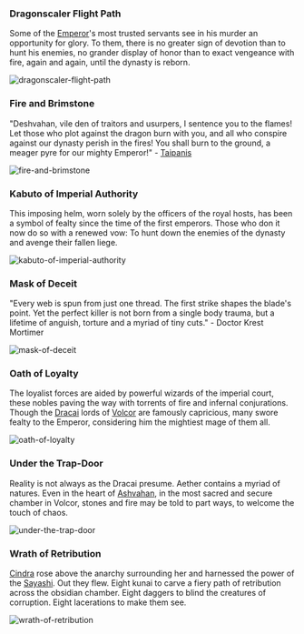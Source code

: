 ### Dragonscaler Flight Path

Some of the [Emperor](../../heroes-of-rathe/emperor-about.md)'s most trusted servants see in his murder an opportunity for glory. To them, there is no greater sign of devotion than to hunt his enemies, no grander display of honor than to exact vengeance with fire, again and again, until the dynasty is reborn.

<img src="https://d2hl7maqck52px.cloudfront.net/digital-tiles/dragonscaler-flight-path.webp" alt="dragonscaler-flight-path" class="center" />

### Fire and Brimstone

"Deshvahan, vile den of traitors and usurpers, I sentence you to the flames! Let those who plot against the dragon burn with you, and all who conspire against our dynasty perish in the fires! You shall burn to the ground, a meager pyre for our mighty Emperor!" - [Taipanis](../../heroes-of-rathe/other.md#taipanis-dracai-of-judgement)

<img src="https://d2hl7maqck52px.cloudfront.net/digital-tiles/fire-and-brimstone.webp" alt="fire-and-brimstone" class="center" />

### Kabuto of Imperial Authority

This imposing helm, worn solely by the officers of the royal hosts, has been a symbol of fealty since the time of the first emperors. Those who don it now do so with a renewed vow: To hunt down the enemies of the dynasty and avenge their fallen liege.

<img src="https://d2hl7maqck52px.cloudfront.net/digital-tiles/kabuto-of-imperial-authority.webp" alt="kabuto-of-imperial-authority" class="center" />

### Mask of Deceit

"Every web is spun from just one thread. The first strike shapes the blade's point. Yet the perfect killer is not born from a single body trauma, but a lifetime of anguish, torture and a myriad of tiny cuts." - Doctor Krest Mortimer

<img src="https://d2hl7maqck52px.cloudfront.net/digital-tiles/mask-of-deceit.webp" alt="mask-of-deceit" class="center" />

### Oath of Loyalty

The loyalist forces are aided by powerful wizards of the imperial court, these nobles paving the way with torrents of fire and infernal conjurations. Though the [Dracai](~Dracai) lords of [Volcor](../../regions/rathe/volcor/volcor.md) are famously capricious, many swore fealty to the Emperor, considering him the mightiest mage of them all.

<img src="https://d2hl7maqck52px.cloudfront.net/digital-tiles/oath-of-loyalty.webp" alt="oath-of-loyalty" class="center" />

### Under the Trap-Door

Reality is not always as the Dracai presume. Aether contains a myriad of natures. Even in the heart of [Ashvahan](~Ashvahan), in the most sacred and secure chamber in Volcor, stones and fire may be told to part ways, to welcome the touch of chaos.

<img src="https://d2hl7maqck52px.cloudfront.net/digital-tiles/under-the-trap-door.webp" alt="under-the-trap-door" class="center" />

### Wrath of Retribution

[Cindra](../../heroes-of-rathe/cindra-about.md) rose above the anarchy surrounding her and harnessed the power of the [Sayashi](~Sayashi). Out they flew. Eight kunai to carve a fiery path of retribution across the obsidian chamber. Eight daggers to blind the creatures of corruption. Eight lacerations to make them see.

<img src="https://d2hl7maqck52px.cloudfront.net/digital-tiles/wrath-of-retribution.webp" alt="wrath-of-retribution" class="center" />
